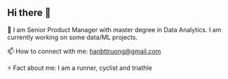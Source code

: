 ## Hi there 👋

🔭 I am Senior Product Manager with master degree in Data Analytics. I am currently working on some data/ML projects.

📫 How to connect with me: hanbttruong@gmail.com

⚡ Fact about me: I am a runner, cyclist and triathle
<!--
**hanbtruong/hanbtruong** is a ✨ _special_ ✨ repository because its `README.md` (this file) appears on your GitHub profile.

Here are some ideas to get you started:

- 🔭 I’m currently working on ...
- 🌱 I’m currently learning ...
- 👯 I’m looking to collaborate on ...
- 🤔 I’m looking for help with ...
- 💬 Ask me about ...
- 📫 How to reach me: ...
- 😄 Pronouns: ...
- ⚡ Fun fact: ...
-->
